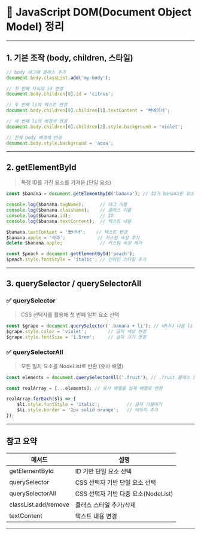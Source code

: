 
# 🧩 JavaScript DOM(Document Object Model) 정리

---

## 1. 기본 조작 (body, children, 스타일)

```js
// body 태그에 클래스 추가
document.body.classList.add('my-body');

// 첫 번째 자식의 id 변경
document.body.children[0].id = 'citrus';

// 두 번째 li의 텍스트 변경
document.body.children[0].children[1].textContent = '뻐네이너';

// 세 번째 li의 배경색 변경
document.body.children[0].children[2].style.background = 'violet';

// 전체 body 배경색 변경
document.body.style.background = 'aqua';
```

---

## 2. getElementById

> 특정 ID를 가진 요소를 가져옴 (단일 요소)

```js
const $banana = document.getElementById('banana'); // ID가 banana인 요소 선택

console.log($banana.tagName);      // 태그 이름
console.log($banana.className);    // 클래스 이름
console.log($banana.id);           // ID
console.log($banana.textContent);  // 텍스트 내용

$banana.textContent = '뽀너너';    // 텍스트 변경
$banana.apple = '사과';            // 커스텀 속성 추가
delete $banana.apple;              // 커스텀 속성 제거

const $peach = document.getElementById('peach');
$peach.style.fontStyle = 'italic'; // 인라인 스타일 추가
```

---

## 3. querySelector / querySelectorAll

### ✅ querySelector

> CSS 선택자를 활용해 첫 번째 일치 요소 선택

```js
const $grape = document.querySelector('.banana + li'); // 바나나 다음 li 선택
$grape.style.color = 'violet';        // 글자 색상 변경
$grape.style.fontSize = '1.5rem';     // 글자 크기 변경
```

### ✅ querySelectorAll

> 모든 일치 요소를 NodeList로 반환 (유사 배열)

```js
const elements = document.querySelectorAll('.fruit'); // .fruit 클래스 전부 선택 (NodeList)

const realArray = [...elements]; // 유사 배열을 실제 배열로 변환

realArray.forEach($li => {
    $li.style.fontStyle = 'italic';          // 글자 기울이기
    $li.style.border = '2px solid orange';   // 테두리 추가
});
```

---

## 참고 요약

| 메서드               | 설명                                   |
|----------------------|----------------------------------------|
| getElementById       | ID 기반 단일 요소 선택                |
| querySelector        | CSS 선택자 기반 단일 요소 선택        |
| querySelectorAll     | CSS 선택자 기반 다중 요소(NodeList)   |
| classList.add/remove | 클래스 스타일 추가/삭제               |
| textContent          | 텍스트 내용 변경                      |

---


